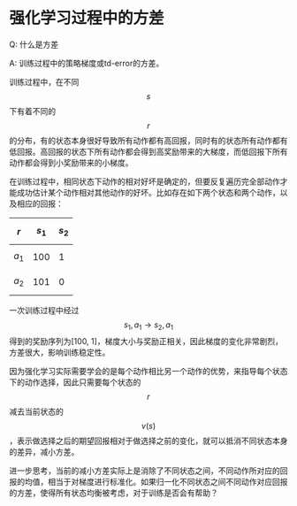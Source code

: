 # 强化学习过程中的方差

Q: 什么是方差

A: 训练过程中的策略梯度或td-error的方差。

训练过程中，在不同$$s$$下有着不同的$$r$$的分布，有的状态本身很好导致所有动作都有高回报，同时有的状态所有动作都有低回报。高回报的状态下所有动作都会得到高奖励带来的大梯度，而低回报下所有动作都会得到小奖励带来的小梯度。

在训练过程中，相同状态下动作的相对好坏是确定的，但要反复遍历完全部动作才能成功估计某个动作相对其他动作的好坏。比如存在如下两个状态和两个动作，以及相应的回报：

| $$r$$   | $$s_1$$ | $$s_2$$ |
| ------- | ------- | ------- |
| $$a_1$$ | 100     | 1       |
| $$a_2$$ | 101     | 0       |

一次训练过程中经过$$s_1, a_1\rightarrow s_2, a_1$$得到的奖励序列为[100, 1]，梯度大小与奖励正相关，因此梯度的变化非常剧烈，方差很大，影响训练稳定性。

因为强化学习实际需要学会的是每个动作相比另一个动作的优势，来指导每个状态下的动作选择，因此只需要每个状态的$$r$$减去当前状态的$$v(s)$$，表示做选择之后的期望回报相对于做选择之前的变化，就可以抵消不同状态本身的差异，减小方差。

进一步思考，当前的减小方差实际上是消除了不同状态之间，不同动作所对应的回报的均值，相当于对梯度进行标准化。如果归一化不同状态之间不同动作对应回报的方差，使得所有状态均衡被考虑，对于训练是否会有帮助？